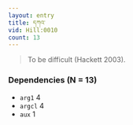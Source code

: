 ```yaml
---
layout: entry
title: དཀའ་
vid: Hill:0010
count: 13
---
```

> To be difficult (Hackett 2003)\.


### Dependencies (N = 13)
* `arg1` 4
* `argcl` 4
* `aux` 1
